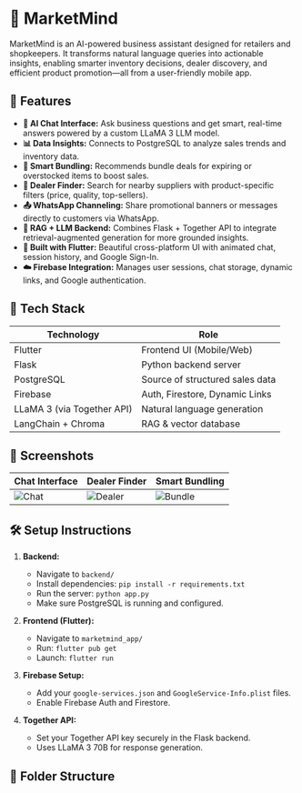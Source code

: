 # 🧠 MarketMind

MarketMind is an AI-powered business assistant designed for retailers and shopkeepers. It transforms natural language queries into actionable insights, enabling smarter inventory decisions, dealer discovery, and efficient product promotion—all from a user-friendly mobile app.

## 🚀 Features

- **🧾 AI Chat Interface:** Ask business questions and get smart, real-time answers powered by a custom LLaMA 3 LLM model.
- **📊 Data Insights:** Connects to PostgreSQL to analyze sales trends and inventory data.
- **🛒 Smart Bundling:** Recommends bundle deals for expiring or overstocked items to boost sales.
- **📍 Dealer Finder:** Search for nearby suppliers with product-specific filters (price, quality, top-sellers).
- **📤 WhatsApp Channeling:** Share promotional banners or messages directly to customers via WhatsApp.
- **🧠 RAG + LLM Backend:** Combines Flask + Together API to integrate retrieval-augmented generation for more grounded insights.
- **📱 Built with Flutter:** Beautiful cross-platform UI with animated chat, session history, and Google Sign-In.
- **☁️ Firebase Integration:** Manages user sessions, chat storage, dynamic links, and Google authentication.

## 🧩 Tech Stack

| Technology       | Role                          |
|------------------|-------------------------------|
| Flutter          | Frontend UI (Mobile/Web)      |
| Flask            | Python backend server         |
| PostgreSQL       | Source of structured sales data |
| Firebase         | Auth, Firestore, Dynamic Links |
| LLaMA 3 (via Together API) | Natural language generation |
| LangChain + Chroma | RAG & vector database         |

## 📸 Screenshots

| Chat Interface | Dealer Finder | Smart Bundling |
|----------------|----------------|----------------|
| ![Chat](screenshots/dealer.png) | ![Dealer](screenshots/dealer.png) | ![Bundle](screenshots/bundle.png) |

## 🛠️ Setup Instructions

1. **Backend:**
   - Navigate to `backend/`
   - Install dependencies: `pip install -r requirements.txt`
   - Run the server: `python app.py`
   - Make sure PostgreSQL is running and configured.

2. **Frontend (Flutter):**
   - Navigate to `marketmind_app/`
   - Run: `flutter pub get`
   - Launch: `flutter run`

3. **Firebase Setup:**
   - Add your `google-services.json` and `GoogleService-Info.plist` files.
   - Enable Firebase Auth and Firestore.

4. **Together API:**
   - Set your Together API key securely in the Flask backend.
   - Uses LLaMA 3 70B for response generation.

## 📂 Folder Structure

